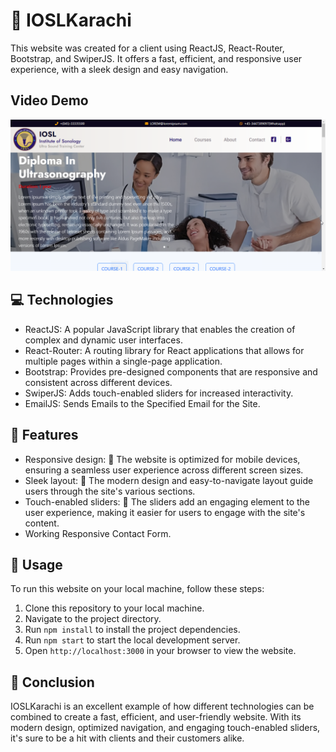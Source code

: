# 📱 IOSLKarachi

This website was created for a client using ReactJS, React-Router, Bootstrap, and SwiperJS. It offers a fast, efficient, and responsive user experience, with a sleek design and easy navigation.

## Video Demo
 [![Website Demo Video](./screenshots/iosl-demo.png)](./videos/iosl-demo.mp4)

## 💻 Technologies

- ReactJS: A popular JavaScript library that enables the creation of complex and dynamic user interfaces.
- React-Router: A routing library for React applications that allows for multiple pages within a single-page application.
- Bootstrap: Provides pre-designed components that are responsive and consistent across different devices.
- SwiperJS: Adds touch-enabled sliders for increased interactivity.
- EmailJS: Sends Emails to the Specified Email for the Site.

## 🚀 Features

- Responsive design: 📱 The website is optimized for mobile devices, ensuring a seamless user experience across different screen sizes.
- Sleek layout: 💎 The modern design and easy-to-navigate layout guide users through the site's various sections.
- Touch-enabled sliders: 🎉 The sliders add an engaging element to the user experience, making it easier for users to engage with the site's content.
- Working Responsive Contact Form.

## 📝 Usage

To run this website on your local machine, follow these steps:

1. Clone this repository to your local machine.
2. Navigate to the project directory.
3. Run `npm install` to install the project dependencies.
4. Run `npm start` to start the local development server.
5. Open `http://localhost:3000` in your browser to view the website.

## 🎉 Conclusion

IOSLKarachi is an excellent example of how different technologies can be combined to create a fast, efficient, and user-friendly website. With its modern design, optimized navigation, and engaging touch-enabled sliders, it's sure to be a hit with clients and their customers alike.
